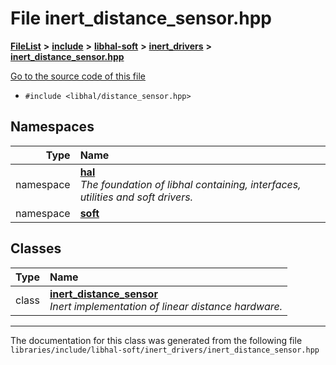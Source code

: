

# File inert\_distance\_sensor.hpp



[**FileList**](files.md) **>** [**include**](dir_cba0faac6e93618a6e2539705915bd70.md) **>** [**libhal-soft**](dir_d4bad6877cf31bc2d39b696d7a305013.md) **>** [**inert\_drivers**](dir_140c0a66abe76384f84bfc7661372b14.md) **>** [**inert\_distance\_sensor.hpp**](inert__distance__sensor_8hpp.md)

[Go to the source code of this file](inert__distance__sensor_8hpp_source.md)



* `#include <libhal/distance_sensor.hpp>`













## Namespaces

| Type | Name |
| ---: | :--- |
| namespace | [**hal**](namespacehal.md) <br>_The foundation of libhal containing, interfaces, utilities and soft drivers._  |
| namespace | [**soft**](namespacehal_1_1soft.md) <br> |


## Classes

| Type | Name |
| ---: | :--- |
| class | [**inert\_distance\_sensor**](classhal_1_1soft_1_1inert__distance__sensor.md) <br>_Inert implementation of linear distance hardware._  |



















































------------------------------
The documentation for this class was generated from the following file `libraries/include/libhal-soft/inert_drivers/inert_distance_sensor.hpp`

